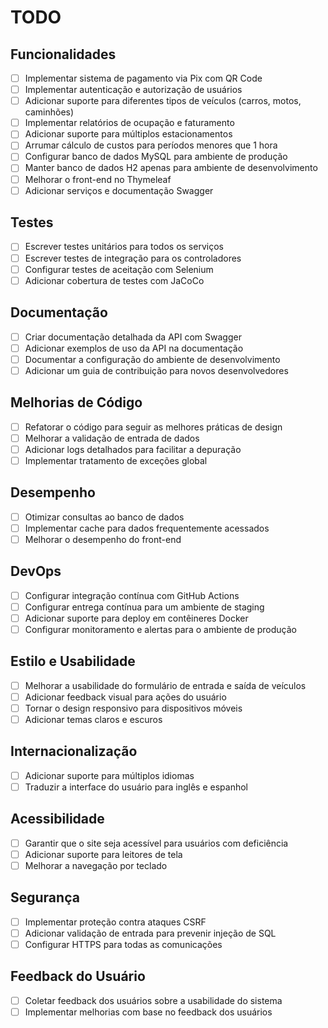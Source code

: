 # TODO

## Funcionalidades

- [ ] Implementar sistema de pagamento via Pix com QR Code
- [ ] Implementar autenticação e autorização de usuários
- [ ] Adicionar suporte para diferentes tipos de veículos (carros, motos, caminhões)
- [ ] Implementar relatórios de ocupação e faturamento
- [ ] Adicionar suporte para múltiplos estacionamentos
- [ ] Arrumar cálculo de custos para períodos menores que 1 hora
- [ ] Configurar banco de dados MySQL para ambiente de produção
- [ ] Manter banco de dados H2 apenas para ambiente de desenvolvimento
- [ ] Melhorar o front-end no Thymeleaf
- [ ] Adicionar serviços e documentação Swagger

## Testes

- [ ] Escrever testes unitários para todos os serviços
- [ ] Escrever testes de integração para os controladores
- [ ] Configurar testes de aceitação com Selenium
- [ ] Adicionar cobertura de testes com JaCoCo

## Documentação

- [ ] Criar documentação detalhada da API com Swagger
- [ ] Adicionar exemplos de uso da API na documentação
- [ ] Documentar a configuração do ambiente de desenvolvimento
- [ ] Adicionar um guia de contribuição para novos desenvolvedores

## Melhorias de Código

- [ ] Refatorar o código para seguir as melhores práticas de design
- [ ] Melhorar a validação de entrada de dados
- [ ] Adicionar logs detalhados para facilitar a depuração
- [ ] Implementar tratamento de exceções global

## Desempenho

- [ ] Otimizar consultas ao banco de dados
- [ ] Implementar cache para dados frequentemente acessados
- [ ] Melhorar o desempenho do front-end

## DevOps

- [ ] Configurar integração contínua com GitHub Actions
- [ ] Configurar entrega contínua para um ambiente de staging
- [ ] Adicionar suporte para deploy em contêineres Docker
- [ ] Configurar monitoramento e alertas para o ambiente de produção

## Estilo e Usabilidade

- [ ] Melhorar a usabilidade do formulário de entrada e saída de veículos
- [ ] Adicionar feedback visual para ações do usuário
- [ ] Tornar o design responsivo para dispositivos móveis
- [ ] Adicionar temas claros e escuros

## Internacionalização

- [ ] Adicionar suporte para múltiplos idiomas
- [ ] Traduzir a interface do usuário para inglês e espanhol

## Acessibilidade

- [ ] Garantir que o site seja acessível para usuários com deficiência
- [ ] Adicionar suporte para leitores de tela
- [ ] Melhorar a navegação por teclado

## Segurança

- [ ] Implementar proteção contra ataques CSRF
- [ ] Adicionar validação de entrada para prevenir injeção de SQL
- [ ] Configurar HTTPS para todas as comunicações

## Feedback do Usuário

- [ ] Coletar feedback dos usuários sobre a usabilidade do sistema
- [ ] Implementar melhorias com base no feedback dos usuários